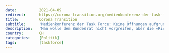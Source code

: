 ```yaml
---
date:          2021-04-09
redirect:      https://corona-transition.org/medienkonferenz-der-task-force-keine-offnungen-aufgrund-unklarer-richtwerte
title:         Corona Transition
subtitle:      'Medienkonferenz der Task Force: Keine Öffnungen aufgrund unklarer Richtwerte'
description:   'Man wolle dem Bundesrat nicht vorgreifen, aber die «Richtwerte» würden keine weiteren Öffnungen zulassen, sagte Patrick Mathys, Leiter (...)'
country:       CH
categories:    [Politik]
tags:          [taskforce]
---
```

